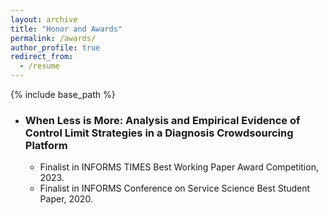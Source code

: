 ```yaml
---
layout: archive
title: "Honor and Awards"
permalink: /awards/
author_profile: true
redirect_from:
  - /resume
---
```


{% include base_path %}
  
* ### When Less is More: Analysis and Empirical Evidence of Control Limit Strategies in a Diagnosis Crowdsourcing Platform
  * Finalist in INFORMS TIMES Best Working Paper Award Competition, 2023.
  * Finalist in INFORMS Conference on Service Science Best Student Paper, 2020.

